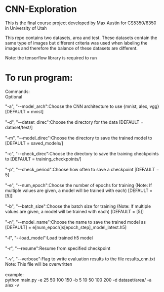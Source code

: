 # CNN-Exploration

This is the final course project developed by Max Austin for CS5350/6350 in University of Utah

This repo contains two datasets, area and test. These datasets contain the same type of images but different criteria was used when labeling the images and therefore the balance of these datasets are different.

Note: the tensorflow library is required to run

# To run program:  
Commands:  
Optional </br>

"-a", "--model_arch":Choose the CNN architecture to use {mnist, alex, vgg} [DEFAULT = mnist] </br></br>
"-d", "--datset_direc":Choose the directory for the data [DEFAULT = dataset/test/] </br></br>
"-m", "--model_direc":Choose the directory to save the trained model to [DEFAULT = saved_models/] </br></br>
"-c", "--check_direc":Choose the directory to save the training checkpoints to [DEFAULT = training_checkpoints/] </br></br>
"-p", "--check_period":Choose how often to save a checkpoint [DEFAULT = 5] </br></br>
"-e", "--num_epoch":Choose the number of epochs for training (Note: If multiple values are given, a model will be trained with each) [DEFAULT = [5]] </br></br>
"-b", "--batch_size":Choose the batch size for training (Note: If multiple values are given, a model will be trained with each) [DEFAULT = [5]] </br></br>
"-n", "--model_name":Choose the name to save the trained model as [DEFAULT] = e[num_epoch]_s_[epoch_step]_model_latest.h5] </br></br>
"-l", "--load_model":Load trained h5 model </br></br>
"-r", "--resume":Resume from specified checkpoint </br></br>
"-v", "--verbose":Flag to write evaluation results to the file results_cnn.txt Note: This file will be overwritten </br></br>
example: </br>
python main.py -e 25 50 100 150 -b 5 10 50 100 200 -d dataset/area/ -a alex -v